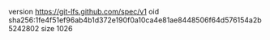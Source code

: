 version https://git-lfs.github.com/spec/v1
oid sha256:1fe4f51ef96ab4b1d372e190f0a10ca4e81ae8448506f64d576154a2b5242802
size 1026

